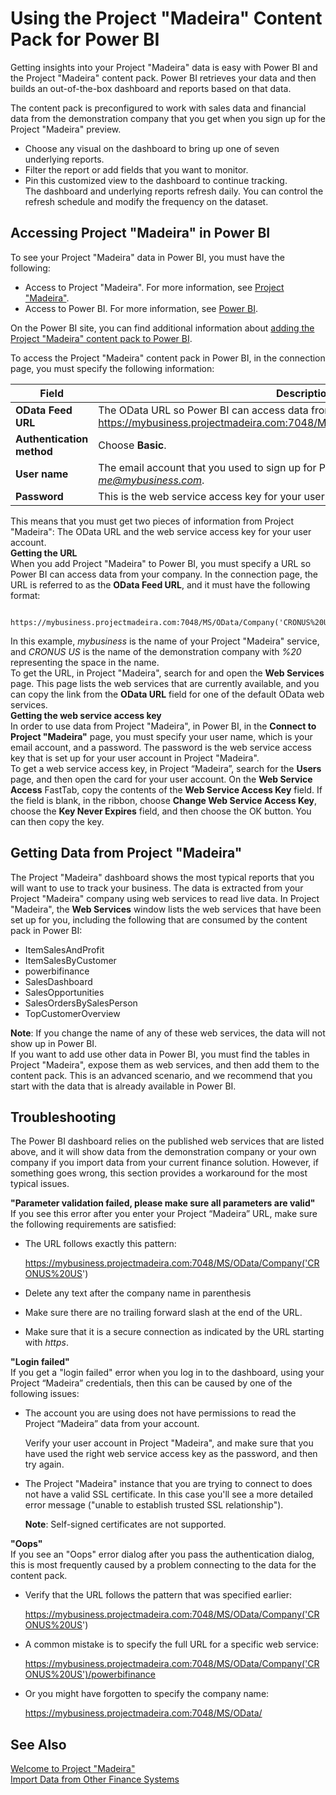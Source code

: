 <properties
	pageTitle="Using the Project “Madeira” Content Pack for Power BI | Project “Madeira”"
    description="Using the Project “Madeira” content pack for Power BI" 
	services="project-madeira" 
	documentationCenter=""
	authors="edupont04"/>
<tags
    ms.service="project-madeira"
    ms.topic="get-started-article"
    ms.devlang="na"
    ms.tgt_pltfrm="na"
    ms.workload="na"
    ms.date="06/03/2016"
    ms.author="edupont04" />

# Using the Project "Madeira" Content Pack for Power BI
Getting insights into your Project "Madeira" data is easy with Power BI and the Project "Madeira" content pack. Power BI retrieves your data and then builds an out-of-the-box dashboard and reports based on that data.  

The content pack is preconfigured to work with sales data and financial data from the demonstration company that you get when you sign up for the Project "Madeira" preview.  

- Choose any visual on the dashboard to bring up one of seven underlying reports.  
- Filter the report or add fields that you want to monitor.  
- Pin this customized view to the dashboard to continue tracking.  
The dashboard and underlying reports refresh daily. You can control the refresh schedule and modify the frequency on the dataset.  

## Accessing Project "Madeira" in Power BI
To see your Project "Madeira" data in Power BI, you must have the following:  

- Access to Project "Madeira". For more information, see [Project "Madeira"](http://go.microsoft.com/fwlink/?LinkID=759714).  
- Access to Power BI. For more information, see [Power BI](https://powerbi.microsoft.com).

On the Power BI site, you can find additional information about [adding the Project "Madeira" content pack to Power BI](http://go.microsoft.com/fwlink/?LinkID=760850).  
  
To access the Project "Madeira" content pack in Power BI, in the connection page, you must specify the following information:

| Field       | Description              |
|-------------|--------------------------|
|**OData Feed URL**|The OData URL so Power BI can access data from your company, such as https://mybusiness.projectmadeira.com:7048/MS/OData/Company('CRONUS%20US').|
|**Authentication method**|Choose **Basic**.|
|**User name**|The email account that you used to sign up for Project "Madeira", such as *me@mybusiness.com*.|
|**Password**|This is the web service access key for your user account in Project "Maderia".| 

This means that you must get two pieces of information from Project "Madeira": The OData URL and the web service access key for your user account.  
**Getting the URL**  
When you add Project "Madeira" to Power BI, you must specify a URL so Power BI can access data from your company. In the connection page, the URL is referred to as the **OData Feed URL**, and it must have the following format:

         https://mybusiness.projectmadeira.com:7048/MS/OData/Company('CRONUS%20US')  
In this example, *mybusiness* is the name of your Project "Madeira" service, and *CRONUS US* is the name of the demonstration company with *%20* representing the space in the name.   
To get the URL, in Project "Madeira", search for and open the **Web Services** page. This page lists the web services that are currently available, and you can copy the link from the **OData URL** field for one of the default OData web services.  
**Getting the web service access key**  
In order to use data from Project "Madeira", in Power BI, in the **Connect to Project "Madeira"** page, you must specify your user name, which is your email account, and a password. The password is the web service access key that is set up for your user account in Project "Madeira".  
To get a web service access key, in Project “Madeira”, search for the **Users** page, and then open the card for your user account. On the **Web Service Access** FastTab, copy the contents of the **Web Service Access Key** field. If the field is blank, in the ribbon, choose **Change Web Service Access Key**, choose the **Key Never Expires** field, and then choose the OK button. You can then copy the key.  
  
## Getting Data from Project "Madeira"
The Project "Madeira" dashboard shows the most typical reports that you will want to use to track your business. The data is extracted from your Project "Madeira" company using web services to read live data. In Project "Madeira", the **Web Services** window lists the web services that have been set up for you, including the following that are consumed by the content pack in Power BI:  

- ItemSalesAndProfit  
- ItemSalesByCustomer  
- powerbifinance  
- SalesDashboard  
- SalesOpportunities  
- SalesOrdersBySalesPerson  
- TopCustomerOverview  

**Note**: If you change the name of any of these web services, the data will not show up in Power BI.  
If you want to add use other data in Power BI, you must find the tables in Project "Madeira", expose them as web services, and then add them to the content pack. This is an advanced scenario, and we recommend that you start with the data that is already available in Power BI.  

## Troubleshooting
The Power BI dashboard relies on the published web services that are listed above, and it will show data from the demonstration company or your own company if you import data from your current finance solution. However, if something goes wrong, this section provides a workaround for the most typical issues.  

**"Parameter validation failed, please make sure all parameters are valid"**  
If you see this error after you enter your Project “Madeira” URL, make sure the following requirements are satisfied:  

- The URL follows exactly this pattern:
  
    https://mybusiness.projectmadeira.com:7048/MS/OData/Company('CRONUS%20US')  
- Delete any text after the company name in parenthesis  
- Make sure there are no trailing forward slash at the end of the URL.  
- Make sure that it is a secure connection as indicated by the URL starting with *https*.  

 
**"Login failed"**  
If you get a "login failed" error when you log in to the dashboard, using your Project “Madeira” credentials, then this can be caused by one of the following issues: 
  
* The account you are using does not have permissions to read the Project “Madeira” data from your account.
  
    Verify your user account in Project "Madeira", and make sure that you have used the right web service access key as the password, and then try again.  
* The Project "Madeira"  instance that you are trying to connect to does not have a valid SSL certificate. In this case you'll see a more detailed error message ("unable to establish trusted SSL relationship").
  
    **Note**: Self-signed certificates are not supported.  
  

**"Oops"**  
If you see an "Oops" error dialog after you pass the authentication dialog, this is most frequently caused by a problem connecting to the data for the content pack. 
  
* Verify that the URL follows the pattern that was specified earlier:
  
    https://mybusiness.projectmadeira.com:7048/MS/OData/Company('CRONUS%20US')  
* A common mistake is to specify the full URL for a specific web service:
  
    https://mybusiness.projectmadeira.com:7048/MS/OData/Company('CRONUS%20US')/powerbifinance  
* Or you might have forgotten to specify the company name:
  
    https://mybusiness.projectmadeira.com:7048/MS/OData/  

  
## See Also
[Welcome to Project "Madeira"](madeira-get-started.md)  
[Import Data from Other Finance Systems](upload-data.md)  
  